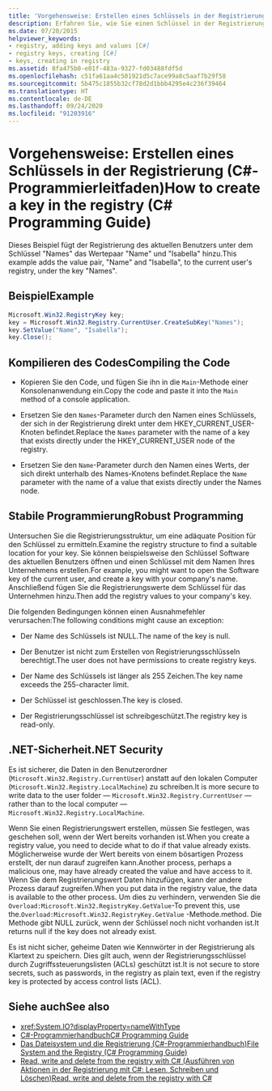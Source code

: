 ```yaml
---
title: 'Vorgehensweise: Erstellen eines Schlüssels in der Registrierung (C#- Programmierleitfaden)'
description: Erfahren Sie, wie Sie einen Schlüssel in der Registrierung erstellen. Hier finden Sie ein Codebeispiel, Anweisungen zur Kompilierung und zusätzliche verfügbare Ressourcen.
ms.date: 07/20/2015
helpviewer_keywords:
- registry, adding keys and values [C#]
- registry keys, creating [C#]
- keys, creating in registry
ms.assetid: 8fa475b0-e01f-483a-9327-fd03488fdf5d
ms.openlocfilehash: c51fa61aa4c501921d5c7ace99a8c5aaf7b29f58
ms.sourcegitcommit: 5b475c1855b32cf78d2d1bbb4295e4c236f39464
ms.translationtype: HT
ms.contentlocale: de-DE
ms.lasthandoff: 09/24/2020
ms.locfileid: "91203916"
---
```

# <a name="how-to-create-a-key-in-the-registry-c-programming-guide"></a><span data-ttu-id="b6697-104">Vorgehensweise: Erstellen eines Schlüssels in der Registrierung (C#- Programmierleitfaden)</span><span class="sxs-lookup"><span data-stu-id="b6697-104">How to create a key in the registry (C# Programming Guide)</span></span>

<span data-ttu-id="b6697-105">Dieses Beispiel fügt der Registrierung des aktuellen Benutzers unter dem Schlüssel "Names" das Wertepaar "Name" und "Isabella" hinzu.</span><span class="sxs-lookup"><span data-stu-id="b6697-105">This example adds the value pair, "Name" and "Isabella", to the current user's registry, under the key "Names".</span></span>  
  
## <a name="example"></a><span data-ttu-id="b6697-106">Beispiel</span><span class="sxs-lookup"><span data-stu-id="b6697-106">Example</span></span>  
  
```csharp  
Microsoft.Win32.RegistryKey key;  
key = Microsoft.Win32.Registry.CurrentUser.CreateSubKey("Names");  
key.SetValue("Name", "Isabella");  
key.Close();  
```  
  
## <a name="compiling-the-code"></a><span data-ttu-id="b6697-107">Kompilieren des Codes</span><span class="sxs-lookup"><span data-stu-id="b6697-107">Compiling the Code</span></span>  
  
- <span data-ttu-id="b6697-108">Kopieren Sie den Code, und fügen Sie ihn in die `Main`-Methode einer Konsolenanwendung ein.</span><span class="sxs-lookup"><span data-stu-id="b6697-108">Copy the code and paste it into the `Main` method of a console application.</span></span>  
  
- <span data-ttu-id="b6697-109">Ersetzen Sie den `Names`-Parameter durch den Namen eines Schlüssels, der sich in der Registrierung direkt unter dem HKEY_CURRENT_USER-Knoten befindet.</span><span class="sxs-lookup"><span data-stu-id="b6697-109">Replace the `Names` parameter with the name of a key that exists directly under the HKEY_CURRENT_USER node of the registry.</span></span>  
  
- <span data-ttu-id="b6697-110">Ersetzen Sie den `Name`-Parameter durch den Namen eines Werts, der sich direkt unterhalb des Names-Knotens befindet.</span><span class="sxs-lookup"><span data-stu-id="b6697-110">Replace the `Name` parameter with the name of a value that exists directly under the Names node.</span></span>  
  
## <a name="robust-programming"></a><span data-ttu-id="b6697-111">Stabile Programmierung</span><span class="sxs-lookup"><span data-stu-id="b6697-111">Robust Programming</span></span>  

 <span data-ttu-id="b6697-112">Untersuchen Sie die Registrierungsstruktur, um eine adäquate Position für den Schlüssel zu ermitteln.</span><span class="sxs-lookup"><span data-stu-id="b6697-112">Examine the registry structure to find a suitable location for your key.</span></span> <span data-ttu-id="b6697-113">Sie können beispielsweise den Schlüssel Software des aktuellen Benutzers öffnen und einen Schlüssel mit dem Namen Ihres Unternehmens erstellen.</span><span class="sxs-lookup"><span data-stu-id="b6697-113">For example, you might want to open the Software key of the current user, and create a key with your company's name.</span></span> <span data-ttu-id="b6697-114">Anschließend fügen Sie die Registrierungswerte dem Schlüssel für das Unternehmen hinzu.</span><span class="sxs-lookup"><span data-stu-id="b6697-114">Then add the registry values to your company's key.</span></span>  
  
 <span data-ttu-id="b6697-115">Die folgenden Bedingungen können einen Ausnahmefehler verursachen:</span><span class="sxs-lookup"><span data-stu-id="b6697-115">The following conditions might cause an exception:</span></span>  
  
- <span data-ttu-id="b6697-116">Der Name des Schlüssels ist NULL.</span><span class="sxs-lookup"><span data-stu-id="b6697-116">The name of the key is null.</span></span>  
  
- <span data-ttu-id="b6697-117">Der Benutzer ist nicht zum Erstellen von Registrierungsschlüsseln berechtigt.</span><span class="sxs-lookup"><span data-stu-id="b6697-117">The user does not have permissions to create registry keys.</span></span>  
  
- <span data-ttu-id="b6697-118">Der Name des Schlüssels ist länger als 255 Zeichen.</span><span class="sxs-lookup"><span data-stu-id="b6697-118">The key name exceeds the 255-character limit.</span></span>  
  
- <span data-ttu-id="b6697-119">Der Schlüssel ist geschlossen.</span><span class="sxs-lookup"><span data-stu-id="b6697-119">The key is closed.</span></span>  
  
- <span data-ttu-id="b6697-120">Der Registrierungsschlüssel ist schreibgeschützt.</span><span class="sxs-lookup"><span data-stu-id="b6697-120">The registry key is read-only.</span></span>  
  
## <a name="net-security"></a><span data-ttu-id="b6697-121">.NET-Sicherheit</span><span class="sxs-lookup"><span data-stu-id="b6697-121">.NET Security</span></span>  

 <span data-ttu-id="b6697-122">Es ist sicherer, die Daten in den Benutzerordner (`Microsoft.Win32.Registry.CurrentUser`) anstatt auf den lokalen Computer (`Microsoft.Win32.Registry.LocalMachine`) zu schreiben.</span><span class="sxs-lookup"><span data-stu-id="b6697-122">It is more secure to write data to the user folder — `Microsoft.Win32.Registry.CurrentUser` — rather than to the local computer — `Microsoft.Win32.Registry.LocalMachine`.</span></span>  
  
 <span data-ttu-id="b6697-123">Wenn Sie einen Registrierungswert erstellen, müssen Sie festlegen, was geschehen soll, wenn der Wert bereits vorhanden ist.</span><span class="sxs-lookup"><span data-stu-id="b6697-123">When you create a registry value, you need to decide what to do if that value already exists.</span></span> <span data-ttu-id="b6697-124">Möglicherweise wurde der Wert bereits von einem bösartigen Prozess erstellt, der nun darauf zugreifen kann.</span><span class="sxs-lookup"><span data-stu-id="b6697-124">Another process, perhaps a malicious one, may have already created the value and have access to it.</span></span> <span data-ttu-id="b6697-125">Wenn Sie dem Registrierungswert Daten hinzufügen, kann der andere Prozess darauf zugreifen.</span><span class="sxs-lookup"><span data-stu-id="b6697-125">When you put data in the registry value, the data is available to the other process.</span></span> <span data-ttu-id="b6697-126">Um dies zu verhindern, verwenden Sie die `Overload:Microsoft.Win32.RegistryKey.GetValue`-</span><span class="sxs-lookup"><span data-stu-id="b6697-126">To prevent this, use the.`Overload:Microsoft.Win32.RegistryKey.GetValue`</span></span> <span data-ttu-id="b6697-127">-Methode.</span><span class="sxs-lookup"><span data-stu-id="b6697-127">method.</span></span> <span data-ttu-id="b6697-128">Die Methode gibt NULL zurück, wenn der Schlüssel noch nicht vorhanden ist.</span><span class="sxs-lookup"><span data-stu-id="b6697-128">It returns null if the key does not already exist.</span></span>  
  
 <span data-ttu-id="b6697-129">Es ist nicht sicher, geheime Daten wie Kennwörter in der Registrierung als Klartext zu speichern. Dies gilt auch, wenn der Registrierungsschlüssel durch Zugriffssteuerungslisten (ACLs) geschützt ist.</span><span class="sxs-lookup"><span data-stu-id="b6697-129">It is not secure to store secrets, such as passwords, in the registry as plain text, even if the registry key is protected by access control lists (ACL).</span></span>  
  
## <a name="see-also"></a><span data-ttu-id="b6697-130">Siehe auch</span><span class="sxs-lookup"><span data-stu-id="b6697-130">See also</span></span>

- <xref:System.IO?displayProperty=nameWithType>
- [<span data-ttu-id="b6697-131">C#-Programmierhandbuch</span><span class="sxs-lookup"><span data-stu-id="b6697-131">C# Programming Guide</span></span>](../index.md)
- [<span data-ttu-id="b6697-132">Das Dateisystem und die Registrierung (C#-Programmierhandbuch)</span><span class="sxs-lookup"><span data-stu-id="b6697-132">File System and the Registry (C# Programming Guide)</span></span>](./index.md)
- [<span data-ttu-id="b6697-133">Read, write and delete from the registry with C# (Ausführen von Aktionen in der Registrierung mit C#: Lesen, Schreiben und Löschen)</span><span class="sxs-lookup"><span data-stu-id="b6697-133">Read, write and delete from the registry with C#</span></span>](https://www.codeproject.com/Articles/3389/Read-write-and-delete-from-registry-with-C)
